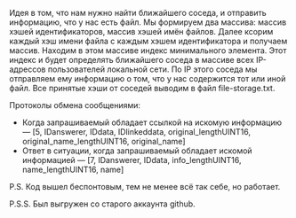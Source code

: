 Идея в том, что нам нужно найти ближайшего соседа, и отправить информацию, что у нас есть файл. Мы формируем два массива: массив хэшей идентификаторов, массив хэшей имён файлов. Далее ксорим каждый хэш имени файла с каждым хэшем идентификатора и получаем массив. Находим в этом массиве индекс минимального элемента. Этот индекс и будет определять ближайшего соседа в массиве всех IP-адрессов пользователей локальной сети. По IP этого соседа мы отправляем ему информацию о том, что у нас содержится тот или иной файл. Все принятые хэши от соседей выводим в файл file-storage.txt.

Протоколы обмена сообщениями:
 * Когда запрашиваемый обладает ссылкой на искомую информацию — [5, IDanswerer, IDdata, IDlinkeddata, original_lengthUINT16, original_name_lengthUINT16, original_name]
 * Ответ в ситуации, когда запрашиваемый обладает искомой информацией — [7, IDanswerer, IDdata, info_lengthUINT16, name_lengthUINT16, name]

P.S. Код вышел беспонтовым, тем не менее всё так себе, но работает.

P.S.S. Был выгружен со старого аккаунта github.
